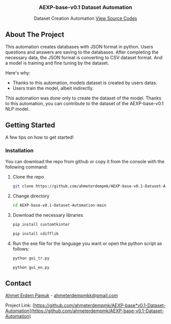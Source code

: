 <a id="readme-top"></a>

<br />
<div align="center">
  <h3 align="center">AEXP-base-v0.1 Dataset Automation</h3>

  <p align="center">
    Dataset Creation Automation
    <a href="https://github.com/ahmeterdempmk/AEXP-base-v0.1-Dataset-Automation">View Source Codes</a>
  </p>
</div>


## About The Project

This automation creates databases with JSON format in python. Users questions and answers are saving to the databases. After completing the necessary data, the JSON format is converting to CSV dataset format. And a model is training and fine tuning by the dataset.

Here's why:
* Thanks to this automation, models dataset is created by users datas.
* Users train the model, albeit indirectly.

This automation was done only to create the dataset of the model. Thanks to this automation, you can contribute to the dataset of the AEXP-base-v0.1 NLP model.

## Getting Started

A few tips on how to get started!

### Installation

You can download the repo from github or copy it from the console with the following command:

1. Clone the repo
   ```sh
   git clone https://github.com/ahmeterdempmk/AEXP-base-v0.1-Dataset-Automation/.git
   ```
2. Change directory
   ```sh
   cd AEXP-base-v0.1-Dataset-Automation-main
   ```
3. Download the necessary libraries
   ```sh
   pip install customtkinter
   ```
   ```sh
   pip install cdifflib
   ```
4. Run the exe file for the language you want or open the python script as follows:
   ```sh
   python gui_tr.py
   ```
   ```sh
   python gui_en.py
   ```

## Contact

[Ahmet Erdem Pamuk](https://linkedin.com/in/ahmet-erdem-pamuk) - ahmeterdempmkk@gmail.com

Project Link: [https://github.com/ahmeterdempmk/AEXP-base*v0.1-Dataset-Automation](https://github.com/ahmeterdempmk/AEXP-base-v0.1-Dataset-Automation)
